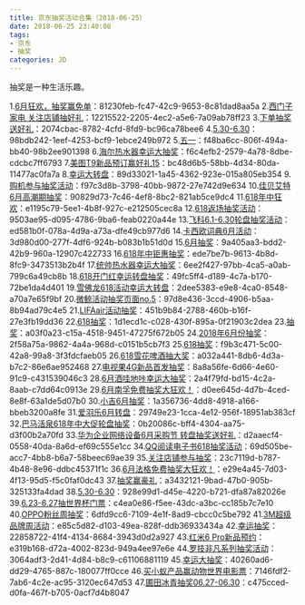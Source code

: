 ```yaml
---
title: 京东抽奖活动合集（2018-06-25）
date: 2018-06-25 23:40:08
tags:
- 京东
- 抽奖
categories: JD
---
```

抽奖是一种生活乐趣。
<!--more-->
1.[6月狂欢，抽奖赢免单](https://sale.jd.com/act/6oThaM2Jt4g.html)：81230feb-fc47-42c9-9653-8c81dad8aa5a
2.[西门子家电   关注店铺抽好礼](https://sale.jd.com/act/WqFkmJcIODt1oEs.html)：12215522-2205-4ec2-a5e6-7a09ab78ff23
3.[下单抽奖送好礼](https://sale.jd.com/act/CNG3trYx27yEX.html)：2074cbac-8782-4cfd-8fd9-bc96ca78bee6
4.[5.30-6.30](https://sale.jd.com/act/Tmo68eDKfEu.html)：98bdb242-1eef-4253-bcf9-1ebce249b972
5.[五一](https://sale.jd.com/act/N4gL8sZJXe.html)：f48ba6cc-806f-494a-bb40-98b2ee901398
6.[海尔热水器幸运大抽奖](https://sale.jd.com/act/EqpzZe0y8sJa.html)：f6c4efb2-2579-4a78-8dbe-cdcbc7ff6793
7.[美图T9新品预订赢好礼15](https://sale.jd.com/act/YBVND8idyzEl.html)：bc48d6b5-58bb-4d34-80da-11477ac0fa7a
8.[幸运大转盘](https://sale.jd.com/act/a4ENmKDtsZ.html)：89d33021-1a45-4362-923e-015a805eb354
9.[购机参与抽奖活动](https://sale.jd.com/act/1uFvr6tD5VI0.html)：f97c3d8b-3798-40bb-9872-27e742d9e634
10.[佳贝艾特6月高潮期抽奖](https://sale.jd.com/act/KxyLPzScgJo.html)：90829d73-7c46-4ef8-8bc2-821ab5ce9dc4
11.[618年中狂欢](https://sale.jd.com/act/sNEMSTbRC2.html)：e1195c79-5ee1-4b8f-927c-e212505cec8a
12.[618返场抽奖活动](https://sale.jd.com/act/QrbLDeZVT3F.html)：9503ae95-d095-4786-9ba6-feab0220a44e
13.[飞科6.1-6.30轮盘抽奖活动](https://sale.jd.com/act/lejBKAWUctaGOdSN.html)：ed581b0f-078a-4d9a-a73a-dfe49cb977d6
14.[卡西欧词典6月活动](https://sale.jd.com/act/gM48Bt7STp.html)：3d980d00-277f-4df6-924b-b083b1b51d0d
15.[6月抽奖](https://sale.jd.com/act/Gn0bVrw6XIEWdv1O.html)：9a405aa3-bdd2-42b9-960a-12907c422733
16.[618年中钜惠抽奖](https://sale.jd.com/act/vszaAjUEiL6C5Q.html)：ede7be7b-9613-4b8d-8fc9-3473513b2b4f
17.[统帅热水器幸运大抽奖](https://sale.jd.com/act/cXIprbGntixYU1.html)：6ee2f427-97bb-4ca5-a0ab-799c6a49cb8b
18.[618开门红幸运转盘抽奖](https://sale.jd.com/act/DTNh7q8yWQgosK.html)：49fc5ff4-d189-4c7a-b170-72be1da4d401
19.[雪佛龙618活动幸运大转盘](https://sale.jd.com/act/DvwXgqOPGLkz.html)：2dee5383-e9e8-4ca0-8548-a70a7e65f9bf
20.[微鲸活动抽奖页面no.5](https://sale.jd.com/act/dLW5AFnisJq6.html)：97d8e436-3ccd-4906-b5aa-8b94ad79c4e5
21.[LIFAair活动抽奖](https://sale.jd.com/act/Pt3ilKJTew.html)：451b9b84-2788-460b-b16f-27e3fb19dd36
22.[618抽奖](https://sale.jd.com/act/uzYr0eWdgPSs2vo.html)：1d1ecd1c-c028-430f-895a-0f21903c2dea
23.[抽奖](https://sale.jd.com/act/dtToP3gx7OCBKD.html)：a03f0a23-c15a-4518-9451-47275f672b05
24.[2018年6月份抽奖](https://sale.jd.com/act/Zxk8gE4bYvwIaR.html)：2f58a75a-9862-4a4a-968d-c0151b5cb7f3
25.[618抽奖](https://sale.jd.com/act/Gbq5VzCRkYQ.html)：f9b3c471-5c00-42a8-99a8-3f3fdcfaeb05
26.[618雪花啤酒抽大奖](https://sale.jd.com/act/u3xJ2qaGNV.html)：a032a441-8db6-4d3a-b7c2-86e6ae952468
27.[电视果4G新品首发抽奖](https://sale.jd.com/act/d7WSm5qClDTyj3sU.html)：8a8a56fe-6d66-4e60-91c9-c431539046c3
28.[6月洒哇地咔幸运大抽奖](https://sale.jd.com/act/Jr8RBIC04oxNK.html)：2a4f79fd-bd15-4c2a-8aab-c7dd64c0913e
29.[6月南孚免费抽奖大狂欢！](https://sale.jd.com/act/W75VzAovMY.html)：d0ee645d-4d7b-4ced-8e8f-63a1de5d07b0
30.[小吉6月抽奖](https://sale.jd.com/act/dCryQTYivDuWqZnX.html)：1a356736-4dd8-4918-a166-bbeb3200a8fe
31.[爱羽乐6月转盘](https://sale.jd.com/act/kEbG2pHN6Vuf.html)：29749e23-1cca-4e12-956f-18951ab383cf
32.[巴马活泉618年中大促轮盘抽奖](https://sale.jd.com/act/4zlXRv5Ab0DO.html)：0b20086c-bff4-4304-aa75-d3f00b2a70fd
33.[华为企业网络设备6月采购节 转盘抽奖送好礼](https://sale.jd.com/act/YqZace4Gl7.html)：d2aaecf4-0558-40da-8a6d-ef69c555e1cc
34.[QQ阅读电子书618抽奖活动](https://sale.jd.com/act/F4gp3zLH6R.html)：69d505be-acc7-4bb8-b6a7-58beec69ae39
35.[关注店铺参与抽奖](https://sale.jd.com/act/5lG3Q08xqdUEZL2.html)：23c7119d-b787-4b48-8e96-ddbc45371f1c
36.[6月法格免费抽奖大狂欢！](https://sale.jd.com/act/7chvfJ3XKNFxMTL.html)：e29e4a45-7d03-4f13-95d5-f5c0faf0dc43
37.[抽奖赢豪礼](https://sale.jd.com/act/Ofzk8FVbXa.html)：a3432121-9bad-47b0-905b-325133fa4dad
38.[5.30-6.30](https://sale.jd.com/act/HY4JQ8ZlisgvTBI.html)：928e99d1-d45e-4220-b721-dfa87a82026e
39.[6.23-6.27抽世界杯门票](https://sale.jd.com/act/PREzgwreDpq4Jxs8.html)：c4ea0e86-f5ee-43dc-a3bc-cc185b7c7e10
40.[OPPO粉丝周抽奖](https://sale.jd.com/act/tCwaYSkj6r3K.html)：6dfd9cc6-7109-4e1f-8ad9-cbcc0c5be792
41.[3M超级品牌周活动](https://sale.jd.com/act/0Jo1n8hSrlX.html)：e85c5d82-d103-49ea-828f-ddb36933434a
42.[幸运抽奖](https://sale.jd.com/act/oObN8sJxtXBirAh.html)：22858722-41f4-4134-8684-3943d0d2a927
43.[红米6 Pro新品预约](https://sale.jd.com/act/BClHxZN1mRrb5P.html)：e319b168-d72a-4002-823d-949a4ee97e6e
44.[罗技非凡系列抽奖活动](https://sale.jd.com/act/l3uDtZpsPjhAzd.html)：3064adf3-2d41-4d84-b8c9-c61106881119
45.[幸运大抽奖](https://sale.jd.com/act/0wnO3RyV7Ua14A.html)：40260ad6-dd29-4765-887c-180077ff0cce
46.[买小蚁产品赢动物世界电影票](https://sale.jd.com/act/NlZIGX1UCyK.html)：7146fdf2-7ab6-4c2e-ac95-3120ec647d53
47.[圃田冰青抽奖06.27-06.30](https://sale.jd.com/act/GNsI2WwlnmPE.html)：c475cced-d0fa-467f-b705-0acf7d4b8047
